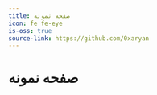 ```yaml
---
title: صفحه نمونه
icon: fe fe-eye
is-oss: true
source-link: https://github.com/0xaryan
---
```


# صفحه نمونه